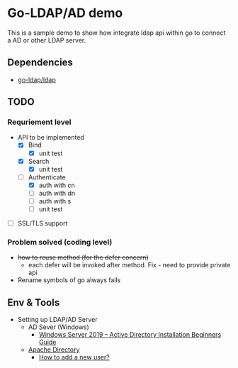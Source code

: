 # Go-LDAP/AD demo
This is a sample demo to show how integrate ldap api within go to connect a AD or other LDAP server.

## Dependencies
- [go-ldap/ldap](https://github.com/go-ldap/ldap/tree/master/v3)

## TODO
### Requriement level
- API to be implemented
  - [x] Bind
    - [x] unit test
  - [x] Search
    - [x] unit test
  - [ ] Authenticate
    - [x] auth with cn
    - [ ] auth with dn
    - [ ] auth with s
    - [ ] unit test
  
- [ ] SSL/TLS support

### Problem solved (coding level)
- ~~how to reuse method (for the defer concern)~~
  - each defer will be invoked after method. Fix - need to provide private api
- Rename symbols of go always fails


## Env & Tools
- Setting up LDAP/AD Server
  - AD Sever (Windows)
    - [Windows Server 2019 – Active Directory Installation Beginners Guide](https://www.moderndeployment.com/windows-server-2019-active-directory-installation-beginners-guide/)
  - [Apache Directory](https://directory.apache.org/)
    - [How to add a new user?](http://opendesignarch.blogspot.com/2012/12/adding-new-user-to-apacheds-using.html)